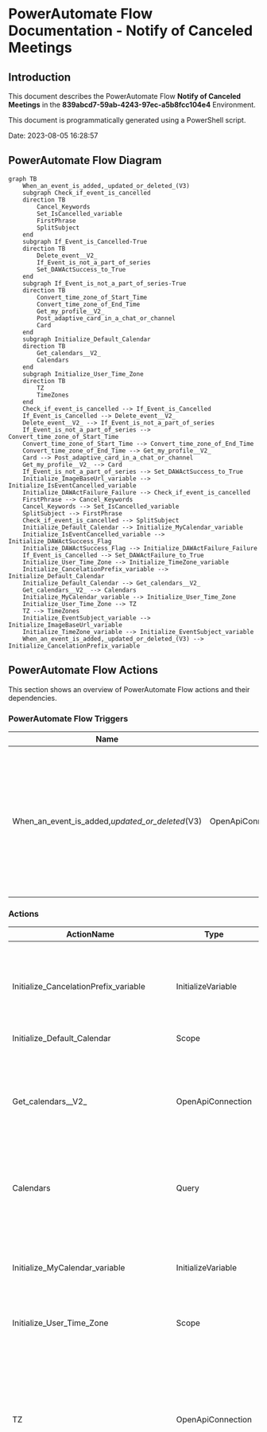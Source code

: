 # PowerAutomate Flow Documentation - Notify of Canceled Meetings

## Introduction

This document describes the PowerAutomate Flow **Notify of Canceled Meetings** in the **839abcd7-59ab-4243-97ec-a5b8fcc104e4** Environment.

This document is programmatically generated using a PowerShell script.

Date: 2023-08-05 16:28:57

## PowerAutomate Flow Diagram

```mermaid
graph TB
    When_an_event_is_added,_updated_or_deleted_(V3)
    subgraph Check_if_event_is_cancelled
    direction TB
        Cancel_Keywords
        Set_IsCancelled_variable
        FirstPhrase
        SplitSubject
    end
    subgraph If_Event_is_Cancelled-True
    direction TB
        Delete_event__V2_
        If_Event_is_not_a_part_of_series
        Set_DAWActSuccess_to_True
    end
    subgraph If_Event_is_not_a_part_of_series-True
    direction TB
        Convert_time_zone_of_Start_Time
        Convert_time_zone_of_End_Time
        Get_my_profile__V2_
        Post_adaptive_card_in_a_chat_or_channel
        Card
    end
    subgraph Initialize_Default_Calendar
    direction TB
        Get_calendars__V2_
        Calendars
    end
    subgraph Initialize_User_Time_Zone
    direction TB
        TZ
        TimeZones
    end
    Check_if_event_is_cancelled --> If_Event_is_Cancelled
    If_Event_is_Cancelled --> Delete_event__V2_
    Delete_event__V2_ --> If_Event_is_not_a_part_of_series
    If_Event_is_not_a_part_of_series --> Convert_time_zone_of_Start_Time
    Convert_time_zone_of_Start_Time --> Convert_time_zone_of_End_Time
    Convert_time_zone_of_End_Time --> Get_my_profile__V2_
    Card --> Post_adaptive_card_in_a_chat_or_channel
    Get_my_profile__V2_ --> Card
    If_Event_is_not_a_part_of_series --> Set_DAWActSuccess_to_True
    Initialize_ImageBaseUrl_variable --> Initialize_IsEventCancelled_variable
    Initialize_DAWActFailure_Failure --> Check_if_event_is_cancelled
    FirstPhrase --> Cancel_Keywords
    Cancel_Keywords --> Set_IsCancelled_variable
    SplitSubject --> FirstPhrase
    Check_if_event_is_cancelled --> SplitSubject
    Initialize_Default_Calendar --> Initialize_MyCalendar_variable
    Initialize_IsEventCancelled_variable --> Initialize_DAWActSuccess_Flag
    Initialize_DAWActSuccess_Flag --> Initialize_DAWActFailure_Failure
    If_Event_is_Cancelled --> Set_DAWActFailure_to_True
    Initialize_User_Time_Zone --> Initialize_TimeZone_variable
    Initialize_CancelationPrefix_variable --> Initialize_Default_Calendar
    Initialize_Default_Calendar --> Get_calendars__V2_
    Get_calendars__V2_ --> Calendars
    Initialize_MyCalendar_variable --> Initialize_User_Time_Zone
    Initialize_User_Time_Zone --> TZ
    TZ --> TimeZones
    Initialize_EventSubject_variable --> Initialize_ImageBaseUrl_variable
    Initialize_TimeZone_variable --> Initialize_EventSubject_variable
    When_an_event_is_added,_updated_or_deleted_(V3) --> Initialize_CancelationPrefix_variable

```


## PowerAutomate Flow Actions

This section shows an overview of PowerAutomate Flow actions and their dependencies.

### PowerAutomate Flow Triggers

| Name | Type | Inputs |
| ---- | ---- | ------ |
| When_an_event_is_added,_updated_or_deleted_(V3) | OpenApiConnectionNotification | <pre>{<br>  "host": {<br>    "apiId": "/providers/Microsoft.PowerApps/apis/shared_office365",<br>    "connectionName": "shared_office365",<br>    "operationId": "CalendarGetOnChangedItemsV3"<br>  },<br>  "parameters": {<br>    "table": "********",<br>    "incomingDays": 300,<br>    "pastDays": 0<br>  },<br>  "authentication": "@parameters('$authentication')"<br>}</pre> |

### Actions

| ActionName | Type | RunAfter | Inputs |
| ---------- | ---- | -------- | ------ |
| Initialize_CancelationPrefix_variable | InitializeVariable |  | <pre>{<br>  "variables": [<br>    {<br>      "name": "CancelationPrefix",<br>      "type": "string",<br>      "value": "Canceled"<br>    }<br>  ]<br>}</pre> |
| Initialize_Default_Calendar | Scope | Initialize_CancelationPrefix_variable | null |
| Get_calendars__V2_ | OpenApiConnection | Initialize_Default_Calendar | <pre>{<br>  "host": {<br>    "apiId": "/providers/Microsoft.PowerApps/apis/shared_office365",<br>    "connectionName": "shared_office365",<br>    "operationId": "CalendarGetTables_V2"<br>  },<br>  "parameters": {},<br>  "authentication": "@parameters('$authentication')"<br>}</pre> |
| Calendars | Query | Get_calendars__V2_ | <pre>{<br>  "from": "@outputs('Get_calendars_(V2)')?['body/value']",<br>  "where": "@equals(item()['isDefaultCalendar'], true)"<br>}</pre> |
| Initialize_MyCalendar_variable | InitializeVariable | Initialize_Default_Calendar | <pre>{<br>  "variables": [<br>    {<br>      "name": "MyCalendar",<br>      "type": "string",<br>      "value": "@{first(body('Calendars'))['Id']}"<br>    }<br>  ]<br>}</pre> |
| Initialize_User_Time_Zone | Scope | Initialize_MyCalendar_variable | null |
| TZ | OpenApiConnection | Initialize_User_Time_Zone | <pre>{<br>  "host": {<br>    "apiId": "/providers/Microsoft.PowerApps/apis/shared_office365",<br>    "connectionName": "shared_office365",<br>    "operationId": "V4CalendarPostItem"<br>  },<br>  "parameters": {<br>    "table": "@variables('MyCalendar')",<br>    "item/subject": "None",<br>    "item/start": "@utcNow()",<br>    "item/end": "@addHours(utcNow(),-1)",<br>    "item/timeZone": "(UTC-08:00) Pacific Time (US & Canada)"<br>  },<br>  "authentication": "@parameters('$authentication')"<br>}</pre> |
| TimeZones | Compose | TZ | <pre>{<br>  "(UTC-12:00) International Date Line West": "Dateline Standard Time",<br>  "(UTC-11:00) Coordinated Universal Time-11": "UTC-11",<br>  "(UTC-10:00) Aleutian Islands": "Aleutian Standard Time",<br>  "(UTC-10:00) Hawaii": "Hawaiian Standard Time",<br>  "(UTC-09:30) Marquesas Islands": "Marquesas Standard Time",<br>  "(UTC-09:00) Alaska": "Alaskan Standard Time",<br>  "(UTC-09:00) Coordinated Universal Time-09": "UTC-09",<br>  "(UTC-08:00) Baja California": "Pacific Standard Time (Mexico)",<br>  "(UTC-08:00) Coordinated Universal Time-08": "UTC-08",<br>  "(UTC-08:00) Pacific Time (US & Canada)": "Pacific Standard Time",<br>  "(UTC-07:00) Arizona": "US Mountain Standard Time",<br>  "(UTC-07:00) Chihuahua, La Paz, Mazatlan": "Mountain Standard Time (Mexico)",<br>  "(UTC-07:00) Mountain Time (US & Canada)": "Mountain Standard Time",<br>  "(UTC-06:00) Central America": "Central America Standard Time",<br>  "(UTC-06:00) Central Time (US & Canada)": "Central Standard Time",<br>  "(UTC-06:00) Easter Island": "Easter Island Standard Time",<br>  "(UTC-06:00) Guadalajara, Mexico City, Monterrey": "Central Standard Time (Mexico)",<br>  "(UTC-06:00) Saskatchewan": "Canada Central Standard Time",<br>  "(UTC-05:00) Bogota, Lima, Quito, Rio Branco": "SA Pacific Standard Time",<br>  "(UTC-05:00) Chetumal": "Eastern Standard Time (Mexico)",<br>  "(UTC-05:00) Eastern Time (US & Canada)": "Eastern Standard Time",<br>  "(UTC-05:00) Haiti": "Haiti Standard Time",<br>  "(UTC-05:00) Havana": "Cuba Standard Time",<br>  "(UTC-05:00) Indiana (East)": "US Eastern Standard Time",<br>  "(UTC-04:00) Asuncion": "Paraguay Standard Time",<br>  "(UTC-04:00) Atlantic Time (Canada)": "Atlantic Standard Time",<br>  "(UTC-04:00) Caracas": "Venezuela Standard Time",<br>  "(UTC-04:00) Cuiaba": "Central Brazilian Standard Time",<br>  "(UTC-04:00) Georgetown, La Paz, Manaus, San Juan": "SA Western Standard Time",<br>  "(UTC-04:00) Santiago": "Pacific SA Standard Time",<br>  "(UTC-04:00) Turks and Caicos": "Turks And Caicos Standard Time",<br>  "(UTC-03:30) Newfoundland": "Newfoundland Standard Time",<br>  "(UTC-03:00) Araguaina": "Tocantins Standard Time",<br>  "(UTC-03:00) Brasilia": "E. South America Standard Time",<br>  "(UTC-03:00) Cayenne, Fortaleza": "SA Eastern Standard Time",<br>  "(UTC-03:00) City of Buenos Aires": "Argentina Standard Time",<br>  "(UTC-03:00) Greenland": "Greenland Standard Time",<br>  "(UTC-03:00) Montevideo": "Montevideo Standard Time",<br>  "(UTC-03:00) Punta Arenas": "SA Eastern Standard Time",<br>  "(UTC-03:00) Saint Pierre and Miquelon": "Saint Pierre Standard Time",<br>  "(UTC-03:00) Salvador": "Bahia Standard Time",<br>  "(UTC-02:00) Coordinated Universal Time-02": "UTC-02",<br>  "(UTC-02:00) Mid-Atlantic - Old": "Mid-Atlantic Standard Time",<br>  "(UTC-01:00) Azores": "Azores Standard Time",<br>  "(UTC-01:00) Cabo Verde Is.": "Cape Verde Standard Time",<br>  "(UTC) Coordinated Universal Time": "UTC",<br>  "(UTC+00:00) Casablanca": "Morocco Standard Time",<br>  "(UTC+00:00) Dublin, Edinburgh, Lisbon, London": "GMT Standard Time",<br>  "(UTC+00:00) Monrovia, Reykjavik": "Greenwich Standard Time",<br>  "(UTC+01:00) Amsterdam, Berlin, Bern, Rome, Stockholm, Vienna": "W. Europe Standard Time",<br>  "(UTC+01:00) Belgrade, Bratislava, Budapest, Ljubljana, Prague": "Central Europe Standard Time",<br>  "(UTC+01:00) Brussels, Copenhagen, Madrid, Paris": "Romance Standard Time",<br>  "(UTC+01:00) Sarajevo, Skopje, Warsaw, Zagreb": "Central European Standard Time",<br>  "(UTC+01:00) West Central Africa": "W. Central Africa Standard Time",<br>  "(UTC+01:00) Windhoek": "Namibia Standard Time",<br>  "(UTC+02:00) Amman": "Jordan Standard Time",<br>  "(UTC+02:00) Athens, Bucharest": "GTB Standard Time",<br>  "(UTC+02:00) Beirut": "Middle East Standard Time",<br>  "(UTC+02:00) Cairo": "Egypt Standard Time",<br>  "(UTC+02:00) Chisinau": "E. Europe Standard Time",<br>  "(UTC+02:00) Damascus": "Syria Standard Time",<br>  "(UTC+02:00) Gaza, Hebron": "West Bank Standard Time",<br>  "(UTC+02:00) Harare, Pretoria": "South Africa Standard Time",<br>  "(UTC+02:00) Helsinki, Kyiv, Riga, Sofia, Tallinn, Vilnius": "FLE Standard Time",<br>  "(UTC+02:00) Jerusalem": "Israel Standard Time",<br>  "(UTC+02:00) Kaliningrad": "Kaliningrad Standard Time",<br>  "(UTC+02:00) Tripoli": "Libya Standard Time",<br>  "(UTC+03:00) Baghdad": "Arabic Standard Time",<br>  "(UTC+03:00) Istanbul": "Turkey Standard Time",<br>  "(UTC+03:00) Kuwait, Riyadh": "Arab Standard Time",<br>  "(UTC+03:00) Minsk": "Belarus Standard Time",<br>  "(UTC+03:00) Moscow, St. Petersburg": "Russian Standard Time",<br>  "(UTC+03:00) Nairobi": "E. Africa Standard Time",<br>  "(UTC+03:30) Tehran": "Iran Standard Time",<br>  "(UTC+04:00) Abu Dhabi, Muscat": "Arabian Standard Time",<br>  "(UTC+04:00) Astrakhan, Ulyanovsk": "Astrakhan Standard Time",<br>  "(UTC+04:00) Baku": "Azerbaijan Standard Time",<br>  "(UTC+04:00) Izhevsk, Samara": "Russia Time Zone 3",<br>  "(UTC+04:00) Port Louis": "Mauritius Standard Time",<br>  "(UTC+04:00) Saratov": "Russia Time Zone 3",<br>  "(UTC+04:00) Tbilisi": "Georgian Standard Time",<br>  "(UTC+04:00) Volgograd": "Russian Standard Time",<br>  "(UTC+04:00) Yerevan": "Caucasus Standard Time",<br>  "(UTC+04:30) Kabul": "Afghanistan Standard Time",<br>  "(UTC+05:00) Ashgabat, Tashkent": "West Asia Standard Time",<br>  "(UTC+05:00) Ekaterinburg": "Ekaterinburg Standard Time",<br>  "(UTC+05:00) Islamabad, Karachi": "Pakistan Standard Time",<br>  "(UTC+05:30) Chennai, Kolkata, Mumbai, New Delhi": "India Standard Time",<br>  "(UTC+05:30) Sri Jayawardenepura": "Sri Lanka Standard Time",<br>  "(UTC+05:45) Kathmandu": "Nepal Standard Time",<br>  "(UTC+06:00) Astana": "Central Asia Standard Time",<br>  "(UTC+06:00) Dhaka": "Bangladesh Standard Time",<br>  "(UTC+06:00) Omsk": "Central Asia Standard Time",<br>  "(UTC+06:30) Yangon (Rangoon)": "Myanmar Standard Time",<br>  "(UTC+07:00) Bangkok, Hanoi, Jakarta": "SE Asia Standard Time",<br>  "(UTC+07:00) Barnaul, Gorno-Altaysk": "Altai Standard Time",<br>  "(UTC+07:00) Hovd": "W. Mongolia Standard Time",<br>  "(UTC+07:00) Krasnoyarsk": "North Asia Standard Time",<br>  "(UTC+07:00) Novosibirsk": "North Asia Standard Time",<br>  "(UTC+07:00) Tomsk": "Tomsk Standard Time",<br>  "(UTC+08:00) Beijing, Chongqing, Hong Kong, Urumqi": "China Standard Time",<br>  "(UTC+08:00) Irkutsk": "North Asia East Standard Time",<br>  "(UTC+08:00) Kuala Lumpur, Singapore": "Singapore Standard Time",<br>  "(UTC+08:00) Perth": "W. Australia Standard Time",<br>  "(UTC+08:00) Taipei": "Taipei Standard Time",<br>  "(UTC+08:00) Ulaanbaatar": "Ulaanbaatar Standard Time",<br>  "(UTC+08:30) Pyongyang": "North Korea Standard Time",<br>  "(UTC+08:45) Eucla": "Aus Central W. Standard Time",<br>  "(UTC+09:00) Chita": "Transbaikal Standard Time",<br>  "(UTC+09:00) Osaka, Sapporo, Tokyo": "Tokyo Standard Time",<br>  "(UTC+09:00) Seoul": "Korea Standard Time",<br>  "(UTC+09:00) Yakutsk": "Yakutsk Standard Time",<br>  "(UTC+09:30) Adelaide": "Cen. Australia Standard Time",<br>  "(UTC+09:30) Darwin": "AUS Central Standard Time",<br>  "(UTC+10:00) Brisbane": "E. Australia Standard Time",<br>  "(UTC+10:00) Canberra, Melbourne, Sydney": "AUS Eastern Standard Time",<br>  "(UTC+10:00) Guam, Port Moresby": "West Pacific Standard Time",<br>  "(UTC+10:00) Hobart": "Tasmania Standard Time",<br>  "(UTC+10:00) Vladivostok": "Vladivostok Standard Time",<br>  "(UTC+10:30) Lord Howe Island": "Lord Howe Standard Time",<br>  "(UTC+11:00) Bougainville Island": "Bougainville Standard Time",<br>  "(UTC+11:00) Chokurdakh": "Russia Time Zone 10",<br>  "(UTC+11:00) Magadan": "Magadan Standard Time",<br>  "(UTC+11:00) Norfolk Island": "Norfolk Standard Time",<br>  "(UTC+11:00) Sakhalin": "Sakhalin Standard Time",<br>  "(UTC+11:00) Solomon Is., New Caledonia": "Central Pacific Standard Time",<br>  "(UTC+12:00) Anadyr, Petropavlovsk-Kamchatsky": "Russia Time Zone 11",<br>  "(UTC+12:00) Auckland, Wellington": "New Zealand Standard Time",<br>  "(UTC+12:00) Coordinated Universal Time+12": "UTC+12",<br>  "(UTC+12:00) Fiji": "Fiji Standard Time",<br>  "(UTC+12:00) Petropavlovsk-Kamchatsky - Old": "Kamchatka Standard Time",<br>  "(UTC+12:45) Chatham Islands": "Chatham Islands Standard Time",<br>  "(UTC+13:00) Coordinated Universal Time+13": "Samoa Standard Time",<br>  "(UTC+13:00) Nuku'alofa": "Tonga Standard Time",<br>  "(UTC+13:00) Samoa": "Samoa Standard Time",<br>  "(UTC+14:00) Kiritimati Island": "Line Islands Standard Time"<br>}</pre> |
| Initialize_TimeZone_variable | InitializeVariable | Initialize_User_Time_Zone | <pre>{<br>  "variables": [<br>    {<br>      "name": "TimeZone",<br>      "type": "string",<br>      "value": "@{outputs('TimeZones')[actions('TZ')['inputs']['parameters']['item/timeZone']]}"<br>    }<br>  ]<br>}</pre> |
| Initialize_EventSubject_variable | InitializeVariable | Initialize_TimeZone_variable | <pre>{<br>  "variables": [<br>    {<br>      "name": "EventSubject",<br>      "type": "string",<br>      "value": "@{replace(replace(triggerOutputs()?['body/subject'],'\\','\\\\'),'\"','\\\"')}"<br>    }<br>  ]<br>}</pre> |
| Initialize_ImageBaseUrl_variable | InitializeVariable | Initialize_EventSubject_variable | <pre>{<br>  "variables": [<br>    {<br>      "name": "ImageBaseUrl",<br>      "type": "string",<br>      "value": "https://imageafetssa.z5.web.core.windows.net/images/EmailThumbnail.png"<br>    }<br>  ]<br>}</pre> |
| Initialize_IsEventCancelled_variable | InitializeVariable | Initialize_ImageBaseUrl_variable | <pre>{<br>  "variables": [<br>    {<br>      "name": "IsEventCancelled",<br>      "type": "boolean",<br>      "value": "@false"<br>    }<br>  ]<br>}</pre> |
| Initialize_DAWActSuccess_Flag | InitializeVariable | Initialize_IsEventCancelled_variable | <pre>{<br>  "variables": [<br>    {<br>      "name": "DAWActSuccess",<br>      "type": "boolean",<br>      "value": "@false"<br>    }<br>  ]<br>}</pre> |
| Initialize_DAWActFailure_Failure | InitializeVariable | Initialize_DAWActSuccess_Flag | <pre>{<br>  "variables": [<br>    {<br>      "name": "DAWActFailure",<br>      "type": "boolean",<br>      "value": "@false"<br>    }<br>  ]<br>}</pre> |
| Check_if_event_is_cancelled | Scope | Initialize_DAWActFailure_Failure | null |
| SplitSubject | Compose | Check_if_event_is_cancelled | "@split(triggerOutputs()?['body/subject'],':')" |
| FirstPhrase | Compose | SplitSubject | "@trim(first(outputs('SplitSubject')))" |
| Cancel_Keywords | Compose | FirstPhrase | [<br>  "Canceled",<br>  "Abgesagt",<br>  "Cancelada",<br>  "取り消し",<br>  "Cancelled",<br>  "@{variables('CancelationPrefix')}"<br>] |
| Set_IsCancelled_variable | SetVariable | Cancel_Keywords | <pre>{<br>  "name": "IsEventCancelled",<br>  "value": "@contains(outputs('Cancel_Keywords'), outputs('FirstPhrase'))"<br>}</pre> |
| If_Event_is_Cancelled | If | Check_if_event_is_cancelled | null |
| Delete_event__V2_ | OpenApiConnection | If_Event_is_Cancelled-True | <pre>{<br>  "host": {<br>    "apiId": "/providers/Microsoft.PowerApps/apis/shared_office365",<br>    "connectionName": "shared_office365",<br>    "operationId": "CalendarDeleteItem_V2"<br>  },<br>  "parameters": {<br>    "calendar": "@trigger()['inputs']['parameters']['table']",<br>    "event": "@triggerOutputs()?['body/id']"<br>  },<br>  "authentication": "@parameters('$authentication')"<br>}</pre> |
| If_Event_is_not_a_part_of_series | If | Delete_event__V2_ | null |
| Convert_time_zone_of_Start_Time | Expression | If_Event_is_not_a_part_of_series-True | <pre>{<br>  "baseTime": "@{triggerOutputs()?['body/start']}z",<br>  "formatString": "f",<br>  "sourceTimeZone": "UTC",<br>  "destinationTimeZone": "@variables('TimeZone')"<br>}</pre> |
| Convert_time_zone_of_End_Time | Expression | Convert_time_zone_of_Start_Time | <pre>{<br>  "baseTime": "@{triggerOutputs()?['body/end']}z",<br>  "formatString": "f",<br>  "sourceTimeZone": "UTC",<br>  "destinationTimeZone": "@variables('TimeZone')"<br>}</pre> |
| Get_my_profile__V2_ | OpenApiConnection | Convert_time_zone_of_End_Time | <pre>{<br>  "host": {<br>    "apiId": "/providers/Microsoft.PowerApps/apis/shared_office365users",<br>    "connectionName": "shared_office365users",<br>    "operationId": "MyProfile_V2"<br>  },<br>  "parameters": {<br>    "$select": "Mail"<br>  },<br>  "authentication": "@parameters('$authentication')"<br>}</pre> |
| Card | Compose | Get_my_profile__V2_ | <pre>{<br>  "type": "AdaptiveCard",<br>  "body": [<br>    {<br>      "type": "ColumnSet",<br>      "columns": [<br>        {<br>          "type": "Column",<br>          "width": "auto",<br>          "items": [<br>            {<br>              "type": "Image",<br>              "url": "@{variables('ImageBaseUrl')}",<br>              "size": "Medium",<br>              "id": "logo",<br>              "altText": "logo"<br>            }<br>          ],<br>          "spacing": "Small"<br>        },<br>        {<br>          "type": "Column",<br>          "width": "stretch",<br>          "items": [<br>            {<br>              "type": "TextBlock",<br>              "wrap": true,<br>              "text": "The event **@{variables('EventSubject')}** which was scheduled from **@{body('Convert_time_zone_of_Start_Time')}** to **@{body('Convert_time_zone_of_End_Time')}** has been canceled and this automation has removed the event from your calendar.",<br>              "size": "Default"<br>            }<br>          ]<br>        }<br>      ]<br>    },<br>    {<br>      "type": "TextBlock",<br>      "text": "[Turn Off or Update Automation](https://flow.microsoft.com/manage/environments/@{workflow()?['tags']?['environmentName']}/flows/@{workflow()?['tags']?['logicAppName']}/details), [Get Help](https://aka.ms/automationsfaq), [Report An Issue](https://aka.ms/automationsreportissue), [Give Feedback](https://aka.ms/automationsfeedback), [Run Details](https://flow.microsoft.com/manage/environments/@{workflow()?['tags']?['environmentName']}/flows/@{workflow()?['tags']?['logicAppName']}/runs/@{workflow()?['run']?['name']})",<br>      "wrap": true,<br>      "size": "Small",<br>      "spacing": "Small",<br>      "weight": "Lighter"<br>    }<br>  ],<br>  "$schema": "http://adaptivecards.io/schemas/adaptive-card.json",<br>  "version": "1.3"<br>}</pre> |
| Post_adaptive_card_in_a_chat_or_channel | OpenApiConnection | Card | <pre>{<br>  "host": {<br>    "apiId": "/providers/Microsoft.PowerApps/apis/shared_teams",<br>    "connectionName": "shared_teams",<br>    "operationId": "PostCardToConversation"<br>  },<br>  "parameters": {<br>    "poster": "Flow bot",<br>    "location": "Chat with Flow bot",<br>    "body/recipient": "@{outputs('Get_my_profile_(V2)')?['body/mail']};",<br>    "body/messageBody": "@outputs('Card')"<br>  },<br>  "authentication": "@parameters('$authentication')"<br>}</pre> |
| Set_DAWActFailure_to_True | SetVariable | If_Event_is_Cancelled | <pre>{<br>  "name": "DAWActFailure",<br>  "value": "@true"<br>}</pre> |
| Set_DAWActSuccess_to_True | SetVariable | If_Event_is_Cancelled-True | <pre>{<br>  "name": "DAWActSuccess",<br>  "value": "@true"<br>}</pre> |

## PowerAutomate Flow Connections

This section shows an overview of PowerAutomate Flow connections.

### Connections

| ConnectionName | ConnectionId |
| -------------- | ------------ |
| shared-office365-7f77safe-18d0-4f86-ada7-ae5d756b96e9 | /providers/Microsoft.PowerApps/apis/shared_office365 |
| 2afc0e3e83f241asdf8c182e910085055c | /providers/Microsoft.PowerApps/apis/shared_office365users |
| shared-teams-69ea0166-7e4f-4033-b861-c64a30c2cb27 | /providers/Microsoft.PowerApps/apis/shared_teams |
